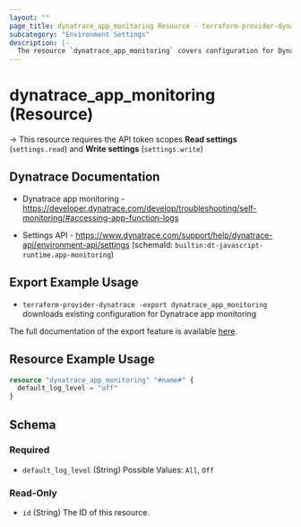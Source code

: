 ```yaml
---
layout: ""
page_title: dynatrace_app_monitoring Resource - terraform-provider-dynatrace"
subcategory: "Environment Settings"
description: |-
  The resource `dynatrace_app_monitoring` covers configuration for Dynatrace app monitoring
---
```


# dynatrace_app_monitoring (Resource)

-> This resource requires the API token scopes **Read settings** (`settings.read`) and **Write settings** (`settings.write`)

## Dynatrace Documentation

- Dynatrace app monitoring - https://developer.dynatrace.com/develop/troubleshooting/self-monitoring/#accessing-app-function-logs

- Settings API - https://www.dynatrace.com/support/help/dynatrace-api/environment-api/settings (schemaId: `builtin:dt-javascript-runtime.app-monitoring`)

## Export Example Usage

- `terraform-provider-dynatrace -export dynatrace_app_monitoring` downloads existing configuration for Dynatrace app monitoring

The full documentation of the export feature is available [here](https://dt-url.net/h203qmc).

## Resource Example Usage

```terraform
resource "dynatrace_app_monitoring" "#name#" {
  default_log_level = "off"
}
```

<!-- schema generated by tfplugindocs -->
## Schema

### Required

- `default_log_level` (String) Possible Values: `All`, `Off`

### Read-Only

- `id` (String) The ID of this resource.
 